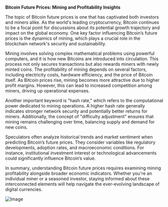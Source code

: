 **Bitcoin Future Prices: Mining and Profitability Insights**

The topic of Bitcoin future prices is one that has captivated both investors and miners alike. As the world's leading cryptocurrency, Bitcoin continues to be a focal point for discussions about its potential growth trajectory and impact on the global economy. One key factor influencing Bitcoin’s future prices is the dynamics of mining, which plays a crucial role in the blockchain network's security and sustainability. 

Mining involves solving complex mathematical problems using powerful computers, and it is how new Bitcoins are introduced into circulation. This process not only secures transactions but also rewards miners with newly minted coins. The profitability of mining depends on several factors, including electricity costs, hardware efficiency, and the price of Bitcoin itself. As Bitcoin prices rise, mining becomes more attractive due to higher profit margins. However, this can lead to increased competition among miners, driving up operational expenses.

Another important keyword is "hash rate," which refers to the computational power dedicated to mining operations. A higher hash rate generally indicates stronger network security and potentially better returns for miners. Additionally, the concept of "difficulty adjustment" ensures that mining remains challenging over time, balancing supply and demand for new coins.

Speculators often analyze historical trends and market sentiment when predicting Bitcoin’s future prices. They consider variables like regulatory developments, adoption rates, and macroeconomic conditions. For instance, institutional investment interest or technological advancements could significantly influence Bitcoin’s value.

In summary, understanding Bitcoin future prices requires examining mining profitability alongside broader economic indicators. Whether you're an individual miner or a seasoned investor, staying informed about these interconnected elements will help navigate the ever-evolving landscape of digital currencies.

![Image](https://github.com/user-attachments/assets/b8266eee-691e-4ee1-99ef-bfa10d234fd4)